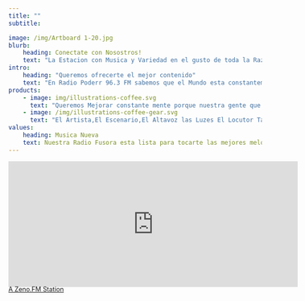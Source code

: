 ```yaml
---
title: ""
subtitle:

image: /img/Artboard 1-20.jpg
blurb:
    heading: Conectate con Nosostros!
    text: "La Estacion con Musica y Variedad en el gusto de toda la Raza!. Del pueblo y para el pueblo!. Conectate y comunicate con nosotros tu eres el que mandas en radio Poderr 96.3 FM contigo sentimos Mas Poderr!,Mandanos un whatsapp!"
intro:
    heading: "Queremos ofrecerte el mejor contenido"
    text: "En Radio Poderr 96.3 FM sabemos que el Mundo esta constantemente cambiando y por eso nos comprometemos en tenerte altanto de lo mas nuevo y actual en el mundo!."
products:
    - image: img/illustrations-coffee.svg
      text: "Queremos Mejorar constante mente porque nuestra gente que son ustedes se merece solo lo mejor y nada mas que lo mejor.En radio Poderr creemos que la ideas de nuestro publico nos ayudan a creser porque en la union es la fuerza"
    - image: /img/illustrations-coffee-gear.svg
      text: "El Artista,El Escenario,El Altavoz las Luzes El Locutor Talves Impresionan pero eso solo es para la pieza mas imprecionante e Importante que son ustedes!, Y lo Atesiguan los artistas que sigues,Todo Es Por Ti!"
values:
    heading: Musica Nueva
    text: Nuestra Radio Fusora esta lista para tocarte las mejores melodias!Pura Buena Rola En La Radio que tiene todo el poderr de entretenerte! En tu Auto ,En La Troka,En el Jale y Hasta en el baño. Escucha tus rolas favoritas atraves del sonido de alta definicion HD 100% digital.
---
```

<iframe src="https://zeno.fm/player/radio-poderr-96-3" width="575" height="250" frameborder="0" scrolling="no"></iframe><a href="https://zeno.fm/" target="_blank" style="display: block; font-size: 0.9em; line-height: 10px;">A Zeno.FM Station</a>
